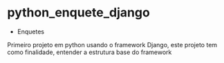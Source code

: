 # python_enquete_django
- Enquetes

Primeiro projeto em python usando o framework Django, este projeto tem como finalidade, entender a estrutura base do framework
